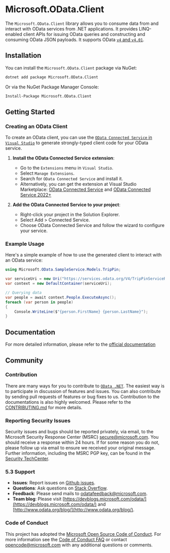 # Microsoft.OData.Client

The `Microsoft.OData.Client` library allows you to consume data from and interact with OData services from .NET applications. It provides LINQ-enabled client APIs for issuing OData queries and constructing and consuming OData JSON payloads. It supports OData [`v4` and `v4.01`](https://www.odata.org/documentation/).

## Installation

You can install the `Microsoft.OData.Client` package via NuGet:

```sh
dotnet add package Microsoft.OData.Client
```

Or via the NuGet Package Manager Console:

```sh
Install-Package Microsoft.OData.Client
```

## Getting Started

### Creating an OData Client

To create an OData client, you can use the [`OData Connected Service` in `Visual Studio`](https://learn.microsoft.com/odata/connectedservice/getting-started) to generate strongly-typed client code for your OData service.

1. **Install the OData Connected Service extension**:
   - Go to the `Extensions` menu in `Visual Studio`.
   - Select `Manage Extensions`.
   - Search for `OData Connected Service` and install it.
   - Alternatively, you can get the extension at Visual Studio Marketplace: [OData Connected Service](https://marketplace.visualstudio.com/items?itemName=marketplace.ODataConnectedService) and [OData Connected Service 2022+](https://marketplace.visualstudio.com/items?itemName=marketplace.ODataConnectedService2022)

2. **Add the OData Connected Service to your project**:
   - Right-click your project in the Solution Explorer.
   - Select Add > Connected Service.
   - Choose OData Connected Service and follow the wizard to configure your service.


### Example Usage

Here's a simple example of how to use the generated client to interact with an OData service:

```csharp
using Microsoft.OData.SampleService.Models.TripPin;

var serviceUri = new Uri("https://services.odata.org/V4/TripPinServiceRW/");
var context = new DefaultContainer(serviceUri);

// Querying data
var people = await context.People.ExecuteAsync();
foreach (var person in people)
{
    Console.WriteLine($"{person.FirstName} {person.LastName}");
}
```

## Documentation

For more detailed information, please refer to the [official documentation](https://learn.microsoft.com/odata/client/getting-started)

## Community

### Contribution

There are many ways for you to contribute to [`OData .NET`](https://github.com/OData/odata.net). The easiest way is to participate in discussion of features and issues. You can also contribute by sending pull requests of features or bug fixes to us. Contribution to the documentations is also highly welcomed. Please refer to the [CONTRIBUTING.md](https://github.com/OData/odata.net/blob/main/.github/CONTRIBUTING.md) for more details.

### Reporting Security Issues

Security issues and bugs should be reported privately, via email, to the Microsoft Security Response Center (MSRC) <secure@microsoft.com>. You should receive a response within 24 hours. If for some reason you do not, please follow up via email to ensure we received your original message. Further information, including the MSRC PGP key, can be found in the [Security TechCenter](https://www.microsoft.com/msrc/faqs-report-an-issue).

### 5.3 Support

- **Issues**: Report issues on [Github issues](https://github.com/OData/odata.net/issues).
- **Questions**: Ask questions on [Stack Overflow](http://stackoverflow.com/questions/ask?tags=odata).
- **Feedback**: Please send mails to [odatafeedback@microsoft.com](mailto:odatafeedback@microsoft.com).
- **Team blog**: Please visit [https://devblogs.microsoft.com/odata/](https://devblogs.microsoft.com/odata/) and [http://www.odata.org/blog/](http://www.odata.org/blog/).

### Code of Conduct

This project has adopted the [Microsoft Open Source Code of Conduct](https://opensource.microsoft.com/codeofconduct/). For more information see the [Code of Conduct FAQ](https://opensource.microsoft.com/codeofconduct/faq/) or contact [opencode@microsoft.com](mailto:opencode@microsoft.com) with any additional questions or comments.